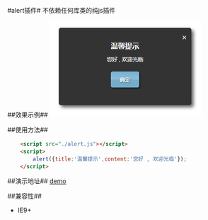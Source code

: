 #alert插件#
不依赖任何库类的纯js插件

##效果示例##
![alert插件的效果图](./example.png)

##使用方法##
```html
    <script src="./alert.js"></script>
    <script>
        alert({title:'温馨提示',content:'您好 , 欢迎光临'});
    </script>
```

##演示地址##
[demo](https://rawgit.com/758915145/alert/master/example.html)

##兼容性##
* IE9+
